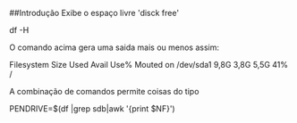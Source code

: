##Introdução 
Exibe o espaço livre 'disck free'

df -H

O comando acima gera uma saida mais ou menos assim:

Filesystem     Size   Used   Avail  Use%  Mouted on
/dev/sda1      9,8G   3,8G    5,5G   41%  /

A combinação de comandos permite coisas do tipo

PENDRIVE=$(df |grep sdb|awk '{print $NF}')


 
